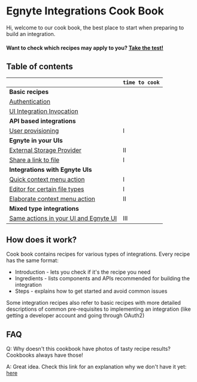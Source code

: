 # Egnyte Integrations Cook Book

Hi, welcome to our cook book, the best place to start when preparing to build an integration.

#### Want to check which recipes may apply to you? [Take the test!](test.md)

## Table of contents

|  | `time to cook` |
| --- | --- |
|**Basic recipes**|
|[Authentication](auth.md)|
|[UI Integration Invocation](TBD.md)|
|**API based integrations**|
|[User provisioning](TBD.md)|I|
|**Egnyte in your UIs**|
|[External Storage Provider](external-storage.md)|II|
|[Share a link to file](share-link.md)|I|
|**Integrations with Egnyte UIs**|
|[Quick context menu action](TBD.md)|I|
|[Editor for certain file types](TBD.md)|I|
|[Elaborate context menu action](TBD.md)|II|
|**Mixed type integrations**|
|[Same actions in your UI and Egnyte UI](TBD.md)|III|

## How does it work?

Cook book contains recipes for various types of integrations. Every recipe has the same format:
- Introduction - lets you check if it's the recipe you need
- Ingredients - lists components and APIs recommended for building the integration
- Steps - explains how to get started and avoid common issues

Some integration recipes also refer to basic recipes with more detailed descriptions of common pre-requisites to implementing an integration (like getting a developer account and going through OAuth2)

## FAQ

Q: Why doesn't this cookbook have photos of tasty recipe results? Cookbooks always have those!

A: Great idea. Check this link for an explanation why we don't have it yet: [here](TBD.md)
